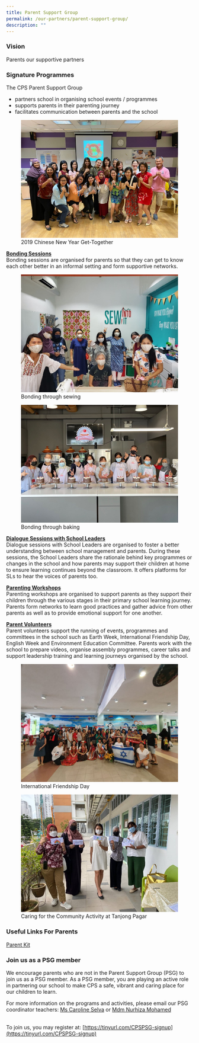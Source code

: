 ```yaml
---
title: Parent Support Group
permalink: /our-partners/parent-support-group/
description: ""
---
```

### Vision
Parents our supportive partners

### Signature Programmes
The CPS Parent Support Group
* partners school in organising school events / programmes
* supports parents in their parenting journey
* facilitates communication between parents and the school

<figure>  
<img src="/images/psg1.jpeg">  
<figcaption> 2019 Chinese New Year Get-Together </figcaption>  
</figure>

<u><strong> Bonding Sessions </strong></u><br>
Bonding sessions are organised for parents so that they can get to know each other better in an informal setting and form supportive networks.

<figure>  
<img src="/images/psg2.jpeg">  
<figcaption> Bonding through sewing </figcaption>  
</figure>

<figure>  
<img src="/images/psg3.jpeg">  
<figcaption> Bonding through baking </figcaption>  
</figure>

<u><strong> Dialogue Sessions with School Leaders </strong></u><br>
Dialogue sessions with School Leaders are organised to foster a better understanding between school management and parents. During these sessions, the School Leaders share the rationale behind key programmes or changes in the school and how parents may support their children at home to ensure learning continues beyond the classroom. It offers platforms for SLs to hear the voices of parents too.

<u><strong> Parenting Workshops </strong></u><br>
Parenting workshops are organised to support parents as they support their children through the various stages in their primary school learning journey. Parents form networks to learn good practices and gather advice from other parents as well as to provide emotional support for one another.

<u><strong> Parent Volunteers </strong></u><br>
Parent volunteers support the running of events, programmes and committees in the school such as Earth Week, International Friendship Day, English Week and Environment Education Committee. Parents work with the school to prepare videos, organise assembly programmes, career talks and support leadership training and learning journeys organised by the school.

<figure>  
<img src="/images/psg4.jpeg">  
<figcaption> International Friendship Day </figcaption>  
</figure>

<figure>  
<img src="/images/psg5.jpeg">  
<figcaption> Caring for the Community Activity at Tanjong Pagar </figcaption>  
</figure>

### Useful Links For Parents
[Parent Kit](https://www.moe.gov.sg/parentkit)[](https://www.moe.gov.sg/parentkit)

### Join us as a PSG member
We encourage parents who are not in the Parent Support Group (PSG) to join us as a PSG member. As a PSG member, you are playing an active role in partnering our school to make CPS a safe, vibrant and caring place for our children to learn.

For more information on the programs and activities, please email our PSG coordinator teachers: [Ms Caroline Selva](https://form.gov.sg/#!/5dc12b9f1b03c20019122fac) or [Mdm Nurhiza Mohamed](https://form.gov.sg/#!/5dc124691b03c20019122cb2)  
[  
](https://form.gov.sg/#!/5dc124691b03c20019122cb2)

To join us, you may register at: [https://tinyurl.com/CPSPSG-signup](https://tinyurl.com/CPSPSG-signup)